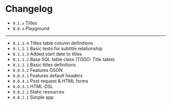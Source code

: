 # Changelog

- ``0.1.x`` Titles
- ``0.0.x`` Playground
---
- ``0.1.1.4`` Titles table column definitions
- ``0.1.2.1`` Basic tests for subtitle relationship
- ``0.1.1.3`` Added start date to titles
- ``0.1.1.2`` Base SQL table class (TODO: Title table)
- ``0.1.1.1`` Basic titles definitions
- ``0.0.5.2`` Features GSON
- ``0.0.5.1`` Features default headers
- ``0.0.4.1`` Post request & HTML forms
- ``0.0.3.1`` HTML-DSL
- ``0.0.2.1`` Static resources
- ``0.0.1.1`` Simple app